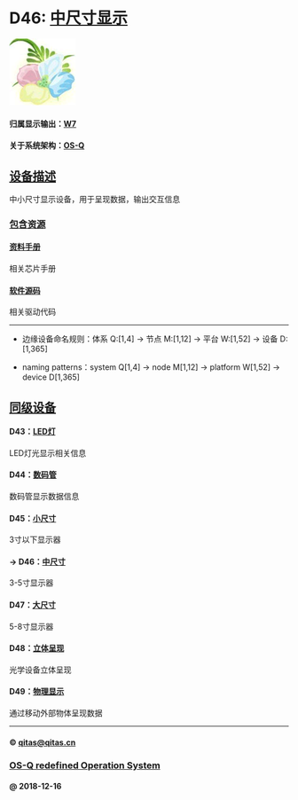 ﻿# D46: [中尺寸显示](https://github.com/OS-Q/D46) 

[![sites](OS-Q/OS-Q.png)](http://www.OS-Q.com)

#### 归属显示输出：[W7](https://github.com/OS-Q/W7)

#### 关于系统架构：[OS-Q](https://github.com/OS-Q/OS-Q)

## [设备描述](https://github.com/OS-Q/D46/wiki) 

中小尺寸显示设备，用于呈现数据，输出交互信息

### [包含资源](OS-Q/) 

#### [资料手册](docs/)

相关芯片手册

#### [软件源码](project/)

相关驱动代码

---

- 边缘设备命名规则：体系 Q:[1,4] -> 节点 M:[1,12] -> 平台 W:[1,52] -> 设备 D:[1,365]

- naming patterns：system Q[1,4] -> node M[1,12] -> platform W[1,52] -> device D[1,365]

## [同级设备](https://github.com/OS-Q/W7/wiki) 

#### D43：[LED灯](https://github.com/OS-Q/D43)

LED灯光显示相关信息

#### D44：[数码管](https://github.com/OS-Q/D44)

数码管显示数据信息

#### D45：[小尺寸](https://github.com/OS-Q/D45)

3寸以下显示器

#### -> D46：[中尺寸](https://github.com/OS-Q/D46)

3-5寸显示器

#### D47：[大尺寸](https://github.com/OS-Q/D47)

5-8寸显示器

#### D48：[立体呈现](https://github.com/OS-Q/D48)

光学设备立体呈现

#### D49：[物理显示](https://github.com/OS-Q/D49)

通过移动外部物体呈现数据

---

####  © qitas@qitas.cn
###  [OS-Q redefined Operation System](http://www.OS-Q.com)
####  @ 2018-12-16
